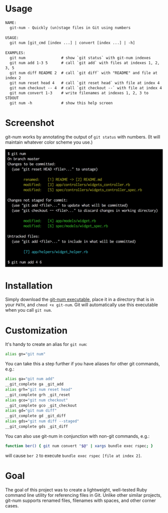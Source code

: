 # Usage

```
NAME:
  git-num - Quickly (un)stage files in Git using numbers

USAGE:
  git num [git_cmd [index ...] | convert [index ...] | -h]

EXAMPLES:
  git num                # show `git status` with git-num indexes
  git num add 1-3 5      # call `git add` with files at indexes 1, 2, 3, 5
  git num diff README 2  # call `git diff` with "README" and file at index 2
  git num reset head 4   # call `git reset head` with file at index 4
  git num checkout -- 4  # call `git checkout --` with file at index 4
  git num convert 1-3    # write filenames at indexes 1, 2, 3 to STDOUT
  git num -h             # show this help screen
```

# Screenshot

git-num works by annotating the output of `git status` with numbers. (It will
maintain whatever color scheme you use.)

<img src="https://raw.githubusercontent.com/schreifels/git-num/master/screenshot.jpg" width="550" alt="">

# Installation

Simply download the
[git-num executable](https://raw.githubusercontent.com/schreifels/git-num/master/git-num),
place it in a directory that is in your `PATH`, and `chmod +x git-num`. Git will
automatically use this executable when you call `git num`.

# Customization

It's handy to create an alias for `git num`:

```bash
alias gn="git num"
```

You can take this a step further if you have aliases for other git commands,
e.g.:

```bash
alias ga="git num add"
__git_complete ga _git_add
alias grh="git num reset head"
__git_complete grh _git_reset
alias gco="git num checkout"
__git_complete gco _git_checkout
alias gd="git num diff"
__git_complete gd _git_diff
alias gds="git num diff --staged"
__git_complete gds _git_diff
```

You can also use git-num in conjunction with non-git commands, e.g.:

```bash
function ber() { git num convert "$@" | xargs bundle exec rspec; }
```

will cause `ber 2` to execute `bundle exec rspec [file at index 2]`.

# Goal

The goal of this project was to create a lightweight, well-tested Ruby command
line utility for referencing files in Git. Unlike other similar projects,
git-num supports renamed files, filenames with spaces, and other corner cases.

